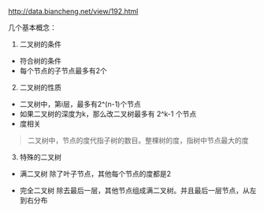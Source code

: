 http://data.biancheng.net/view/192.html

几个基本概念：

1. 二叉树的条件
  * 符合树的条件
  * 每个节点的子节点最多有2个

2. 二叉树的性质

  * 二叉树中，第i层，最多有2^(n-1)个节点
  * 如果二叉树的深度为k，那么改二叉树最多有 2^k-1 个节点
  * 度相关

> 二叉树中，节点的度代指子树的数目。整棵树的度，指树中节点最大的度

3. 特殊的二叉树

  * 满二叉树
    除了叶子节点，其他每个节点的度都是2

  * 完全二叉树
    除去最后一层，其他节点组成满二叉树。并且最后一层节点，从左到右分布
   
